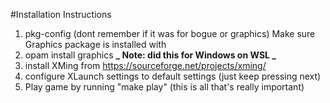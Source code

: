 #Installation Instructions

1. pkg-config (dont remember if it was for bogue or graphics)
   Make sure Graphics package is installed with
2. opam install graphics
   **_ Note: did this for Windows on WSL _**
3. install XMing from https://sourceforge.net/projects/xming/
4. configure XLaunch settings to default settings (just keep pressing next)
5. Play game by running "make play" (this is all that's really important)
